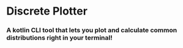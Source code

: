 # Discrete Plotter
### A kotlin CLI tool that lets you plot and calculate common distributions right in your terminal!

